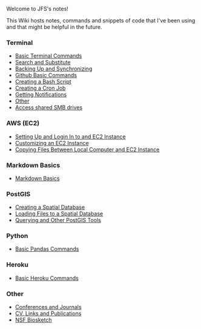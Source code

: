 Welcome to JFS's notes!

This Wiki hosts notes, commands and snippets of code that I've been using and that might be helpful in the future.

### Terminal
* [Basic Terminal Commands](https://github.com/juanfrans/notes/wiki/Basic-Commands-(Terminal))
* [Search and Substitute](https://github.com/juanfrans/notes/wiki/Search-and-Substitute-(Terminal))
* [Backing Up and Synchronizing](https://github.com/juanfrans/notes/wiki/Backing-Up-and-Synchronizing-Files-(Terminal))
* [Github Basic Commands](https://github.com/juanfrans/notes/wiki/Github-Basic-Commands-(Terminal))
* [Creating a Bash Script](https://github.com/juanfrans/notes/wiki/Creating-a-Bash-Script-(Terminal))
* [Creating a Cron Job](https://github.com/juanfrans/notes/wiki/Creating-a-Cron-Job-(Terminal))
* [Getting Notifications](https://github.com/juanfrans/notes/wiki/Getting-Notifications-(Terminal))
* [Other](https://github.com/juanfrans/notes/wiki/Other-(Terminal))
* [Access shared SMB drives](https://github.com/juanfrans/notes/wiki/Access-shared-SMB-drive-(Terminal))

### AWS (EC2)
* [Setting Up and Login In to and EC2 Instance](https://github.com/juanfrans/notes/wiki/Setting-Up-and-Login-In-to-an-EC2-Instance-(AWS))
* [Customizing an EC2 Instance](https://github.com/juanfrans/notes/wiki/Customizing-EC2-Instance-(AWS))
* [Copying Files Between Local Computer and EC2 Instance](https://github.com/juanfrans/notes/wiki/Copying-Files-Between-Local-Computer-and-Instance-(AWS))

### Markdown Basics
* [Markdown Basics](https://github.com/juanfrans/notes/wiki/Markdown-Basics)

### PostGIS
* [Creating a Spatial Database](https://github.com/juanfrans/notes/wiki/Creating-a-Spatial-Database-(PostGIS))
* [Loading Files to a Spatial Database](https://github.com/juanfrans/notes/wiki/Loading-Files-to-PostGIS-(PostGIS))
* [Querying and Other PostGIS Tools](https://github.com/juanfrans/notes/wiki/Querying-and-Other-Tools-(PostGIS))

### Python
* [Basic Pandas Commands](https://github.com/juanfrans/notes/wiki/Basic-Pandas-Commands-(Python))

### Heroku
* [Basic Heroku Commands](https://github.com/juanfrans/notes/wiki/Basic-Heroku-Commands)

### Other
* [Conferences and Journals](https://github.com/juanfrans/notes/wiki/Conferences-and-Journals)
* [CV, Links and Publications](https://github.com/juanfrans/notes/wiki/CV-Links-and-Publications)
* [NSF Biosketch](https://github.com/juanfrans/notes/wiki/NSF_Biosketch)
